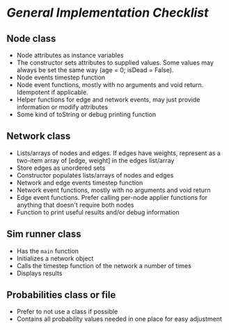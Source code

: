 # ***General Implementation Checklist***

## Node class

- Node attributes as instance variables
- The constructor sets attributes to supplied values. Some values may always be set the same way (age = 0; isDead = False).
- Node events timestep function
- Node event functions, mostly with no arguments and void return. Idempotent if applicable.
- Helper functions for edge and network events, may just provide information or modify attributes
- Some kind of toString or debug printing function

## Network class

- Lists/arrays of nodes and edges. If edges have weights, represent as a two-item array of \[edge, weight] in the edges list/array
- Store edges as unordered sets
- Constructor populates lists/arrays of nodes and edges
- Network and edge events timestep function
- Network event functions, mostly with no arguments and void return
- Edge event functions. Prefer calling per-node applier functions for anything that doesn't require both nodes
- Function to print useful results and/or debug information

## Sim runner class

- Has the `main` function
- Initializes a network object
- Calls the timestep function of the network a number of times
- Displays results

## Probabilities class or file

- Prefer to not use a class if possible
- Contains all probability values needed in one place for easy adjustment
